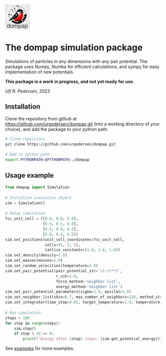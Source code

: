 ![dompap logo](dompap_logo_80x80.png)

# The dompap simulation package 
Simulations of particles in any dimensions with any pair potential.
The package uses Numpy, Numba for efficient calculations, 
and sympy for easy implementation of new potentials.

**This package is a work in progress, and not yet ready for use.**

*Ulf R. Pedersen, 2023*

## Installation
Clone the repository from github at https://github.com/urpedersen/dompap.git 
(into a working directory of your choice), and add the package to your python path.
```bash
# Clone repository
git clone https://github.com/urpedersen/dompap.git

# Add to python path
export PYTHONPATH=$PYTHONPATH:./dompap
```

## Usage example
```python
from dompap import Simulation

# Initialize simulation object
sim = Simulation()

# Setup simulation
fcc_unit_cell = ([0.0, 0.0, 0.0], 
                 [0.5, 0.5, 0.0], 
                 [0.5, 0.0, 0.5], 
                 [0.0, 0.5, 0.5])
sim.set_positions(unit_cell_coordinates=fcc_unit_cell,
                  cells=(5, 5, 5), 
                  lattice_constants=(1.0, 1.0, 1.0))
sim.set_density(density=1.0)
sim.set_masses(masses=1.0)
sim.set_random_velocities(temperature=1.0)
sim.set_pair_potential(pair_potential_str='(1-r)**2', 
                       r_cut=1.0,
                       force_method='neighbor list', 
                       energy_method='neighbor list')
sim.set_pair_potential_parameters(sigma=1.0, epsilon=1.0)
sim.set_neighbor_list(skin=0.7, max_number_of_neighbors=128, method_str='double loop')
sim.set_integrator(time_step=0.01, target_temperature=1.0, temperature_damping_time=0.1)

# Run simulation
steps = 100
for step in range(steps):
    sim.step()
    if step % 10 == 0:
        print(f'Energy after {step} steps: {sim.get_potential_energy()}')
```

See [examples](examples) for more examples.